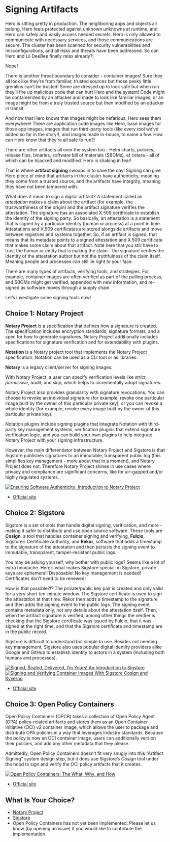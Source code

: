 # Signing Artifacts

Hero is sitting pretty in production. The neighboring apps and objects all belong, Hero feels protected against unknown unknowns at runtime, and Hero can safely and easily access needed secrets. Hero is only allowed to communicate with necessary services, and those communications are secure. The cluster has been scanned for security vulnerabilities and misconfigurations, and all risks and threats have been addressed. So can Hero and Lil DeeBee finally relax already?!

Nope!

There is another threat boundary to consider - container images! Sure they all look like they’re from familiar, trusted sources but those pesky little gremlins can’t be trusted! Some are dressed up to look safe but when run they’ll fire up malicious code that can hurt Hero and the system! Code might be containerized by an attacker and made to look like familiar images, or an image might be from a truly trusted source but then modified by an attacker in transit.

And now that Hero knows that images might be nefarious, Hero sees them everywhere! There are application code images like Hero, base images for those app images, images that run third-party tools (like every tool we’ve added so far in the story!), and images made in-house, to name a few. How can Hero know that they’re all safe to run?!

There are other artifacts all over the system too - Helm charts, policies, release files, binaries, software bill of materials (SBOMs), et cetera - all of which can be hijacked and modified. Hero is shaking in fear!

That is where **artifact signing** swoops in to save the day! Signing can give Hero piece of mind that artifacts in the cluster have authenticity, meaning they come from a trusted source, and the artifacts have integrity, meaning they have not been tampered with. 

What does it mean to sign a digital artifact? A statement called an *attestation* makes a claim about the artifact (for example, the trustworthiness of the origin) and the artifact signature verifies the attestation. The signature has an associated X.509 certificate to establish the identity of the signing party. So basically, an attestation is a statement that is signed by a particular identity (human or process) at a point in time. Attestations and X.509 certificates are stored alongside artifacts and move between registries and systems together. So, if an artifact is signed, that means that its metadata points to a signed attestation and X.509 certificate that makes some claim about that artifact. Note here that you still have to trust the human or entity that is making the claim - the signature verifies the identity of the attestation author but not the truthfulness of the claim itself. Meaning people and processes can still lie right to your face.

There are many types of artifacts, verifying tools, and strategies. For example, container images are often verified as part of the pulling process, and SBOMs might get verified, appended with new information, and re-signed as software moves through a supply chain.

Let’s investigate some signing tools now!


## Choice 1: Notary Project

**Notary Project** is a specification that defines how a signature is created. The specification includes encryption standards, signature formats, and a spec for how to generate signatures. Notary Project additionally includes specifications for signature verification and for extendability with plugins.

**Notation** is a Notary project tool that implements the Notary Project specification. Notation can be used as a CLI tool or as libraries.

**Notary** is a legacy client/server for signing images.

With Notary Project, a user can specify verification levels like *strict*, *permissive*, *audit*, and *skip*, which helps to incrementally adopt signatures. 

Notary Project also provides granularity with signature revocations. You can choose to revoke an individual signature (for example, revoke one particular image built by the owner of this particular private key), or you can revoke a whole identity (for example, revoke every image built by the owner of this particular private key). 

Notation plugins include signing plugins that integrate Notation with third-party key management systems, verification plugins that extend signature verification logic, and you can build your own plugins to help integrate Notary Project with your signing infrastructure.

However, the main differentiator between Notary Project and Sigstore is that Sigstore publishes signatures to an immutable, transparent public log (this simplifies key management - more about that in a moment), and Notary Project does not. Therefore Notary Project shines in use cases where privacy and compliance are significant concerns, like for air-gapped and/or highly regulated systems.


[![Ensuring Software Authenticity: Introduction to Notary Project](https://img.youtube.com/vi/GaCAiwb3Mhw/0.jpg)](https://youtu.be/GaCAiwb3Mhw)
* [Official site](https://notaryproject.dev)

## Choice 2: Sigstore

Sigstore is a set of tools that handle digital signing, verification, and more - making it safer to distribute and use open source software. These tools are **Cosign**, a tool that handles container signing and verifying, **Fulcio**, Sigstore’s Certificate Authority, and **Rekor**, software that adds a timestamp to the signature of the attestation and then persists the signing event to immutable, transparent, tamper-resistant public logs. 

You may be asking yourself, why bother with public logs? Seems like a lot of extra headache. Here’s what makes Sigstore special: in Sigstore, private keys are ephemeral! Disposable! No key management is needed! Certificates don’t need to be renewed!

How is that possible?!? The private/public key pair is created and only valid for a very short ten-minute window. The Sigstore certificate is used to sign the attestation at that time. Rekor then adds a timestamp to the signature and then adds the signing event to the public logs. The signing event contains metadata only, not any details about the attestation itself. Then, when the artifact signature is verified, among other things the verifier is checking that the Sigstore certificate was issued by Fulcio, that it was signed at the right time, and that the Sigstore certificate and timestamp are in the public record. 

Sigstore is difficult to understand but simple to use. Besides not needing key management, Sigstore also uses popular digital identity providers alike Google and GitHub to establish identity to actors in a system (including both humans and processes).


[![Signed, Sealed, Delivered, I’m Yours! An Introduction to Sigstore](https://img.youtube.com/vi/Q726pjHLsiE/0.jpg)](https://youtu.be/Q726pjHLsiE)
[![Signing and Verifying Container Images With Sigstore Cosign and Kyverno](https://img.youtube.com/vi/HLb1Q086u6M/0.jpg)](https://youtu.be/HLb1Q086u6M)
* [Official site](https://www.sigstore.dev/)


## Choice 3: Open Policy Containers

Open Policy Containers (OPCR) takes a collection of Open Policy Agent (OPA) policy-related artifacts and stores them as an Open Container Initiative (OCI) v2 container image, which allows the user to package and distribute OPA policies in a way that leverages industry standards. Because the policy is now an OCI container image, users can additionally version their policies, and add any other metadata that they please. 

Admittedly, Open Policy Containers doesn’t fit very snugly into this “Artifact Signing” system design step, but it does use Sigstore’s *Cosign* tool under the hood to sign and verify the OCI policy artifacts that it creates.

[![Open Policy Containers: The What, Why, and How](https://img.youtube.com/vi/gCPDSni9rXY/0.jpg)](https://youtu.be/gCPDSni9rXY)
* [Official site](https://openpolicycontainers.com/)

## What Is Your Choice?

* [Notary Project](notary.md)
* [Sigstore](sigstore.md)
* Open Policy Containers has not yet been implemented. Please let us know (by opening an issue) if you would like to contribute the implementation.


